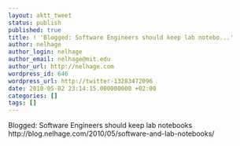 ```yaml
---
layout: aktt_tweet
status: publish
published: true
title: ! 'Blogged: Software Engineers should keep lab notebo...'
author: nelhage
author_login: nelhage
author_email: nelhage@mit.edu
author_url: http://nelhage.com
wordpress_id: 646
wordpress_url: http://twitter-13283472096
date: 2010-05-02 23:14:15.000000000 +02:00
categories: []
tags: []
---
```

Blogged: Software Engineers should keep lab notebooks http:&#47;&#47;blog.nelhage.com&#47;2010&#47;05&#47;software-and-lab-notebooks&#47;
